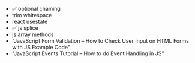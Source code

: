 -  ✅ optional chaining
- trim whitespace
- react usestate
-  ✅ js splice
- js array methods
-  "JavaScript Form Validation – How to Check User Input on HTML Forms with JS Example Code"
- "JavaScript Events Tutorial – How to do Event Handling in JS"